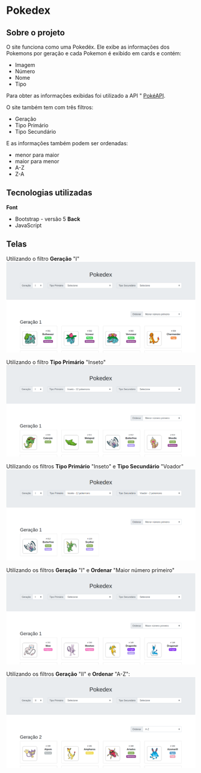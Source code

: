 # Pokedex

## Sobre o projeto
O site funciona como uma Pokedéx. Ele exibe as informações dos Pokemons por geração e cada Pokemon é exibido em cards e contém:
  - Imagem
  - Número
  - Nome
  - Tipo

Para obter as informações exibidas foi utilizado a API " [PokéAPI](https://pokeapi.co/).

O site também tem com três filtros:
- Geração
- Tipo Primário
- Tipo Secundário

E as informações também podem ser ordenadas:
- menor para maior
- maior para menor
- A-Z
- Z-A

## Tecnologias utilizadas
**Font**
- Bootstrap - versão 5
**Back**
- JavaScript

## Telas ##
Utilizando o filtro **Geração** "I"
![Imagem 1](css/images/imagem1.png)

Utilizando o filtro **Tipo Primário** "Inseto"
![Imagem 2](css/images/imagem2.png)

Utilizando os filtros **Tipo Primário** "Inseto" e **Tipo Secundário** "Voador"
![Imagem 3](css/images/imagem3.png)

Utilizando os filtros **Geração** "I" e **Ordenar** "Maior número primeiro"
![Imagem 4](css/images/imagem4.png)

Utilizando os filtros **Geração** "II" e **Ordenar** "A-Z":
![Imagem 5](css/images/imagem5.png)
